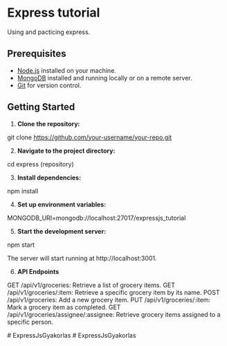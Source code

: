 # Express tutorial

Using and pacticing express.

## Prerequisites

- [Node.js](https://nodejs.org/) installed on your machine.
- [MongoDB](https://www.mongodb.com/try/download/community) installed and running locally or on a remote server.
- [Git](https://git-scm.com/downloads) for version control.

## Getting Started

1. **Clone the repository:**

git clone https://github.com/your-username/your-repo.git

2. **Navigate to the project directory:**

cd express (repository)

3. **Install dependencies:**

npm install

4. **Set up environment variables:**

MONGODB_URI=mongodb://localhost:27017/expressjs_tutorial


5. **Start the development server:**

npm start

The server will start running at http://localhost:3001.

6. **API Endpoints**

GET /api/v1/groceries: Retrieve a list of grocery items.
GET /api/v1/groceries/:item: Retrieve a specific grocery item by its name.
POST /api/v1/groceries: Add a new grocery item.
PUT /api/v1/groceries/:item: Mark a grocery item as completed.
GET /api/v1/groceries/assignee/:assignee: Retrieve grocery items assigned to a specific person.

#   E x p r e s s J s G y a k o r l a s  
 #   E x p r e s s J s G y a k o r l a s  
 